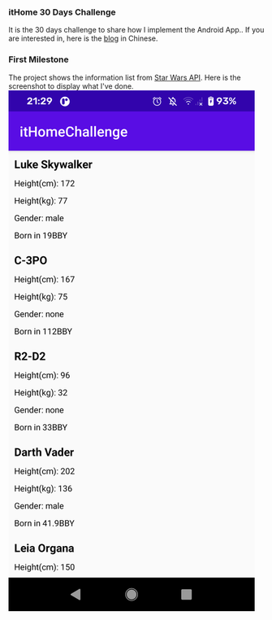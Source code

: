 ### itHome 30 Days Challenge
It is the 30 days challenge to share how I implement the Android App..
If you are interested in, here is the [blog](https://ithelp.ithome.com.tw/users/20130546/ironman/3676) in Chinese.

### First Milestone
The project shows the information list from [Star Wars API](https://swapi.dev/).
Here is the screenshot to display what I've done.
![screenshot](https://github.com/yichunyen/itHomeChallenge2020/blob/develop/screenshot.png?raw=true)

